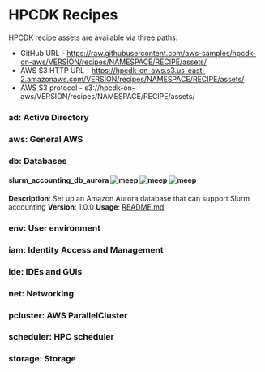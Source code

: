 # HPCDK Recipes

HPCDK recipe assets are available via three paths:
* GitHub URL - https://raw.githubusercontent.com/aws-samples/hpcdk-on-aws/VERSION/recipes/NAMESPACE/RECIPE/assets/
* AWS S3 HTTP URL - https://hpcdk-on-aws.s3.us-east-2.amazonaws.com/VERSION/recipes/NAMESPACE/RECIPE/assets/
* AWS S3 protocol - s3://hpcdk-on-aws/VERSION/recipes/NAMESPACE/RECIPE/assets/

### ad: Active Directory

### aws: General AWS

### db: Databases

#### slurm_accounting_db_aurora ![meep](https://img.shields.io/badge/-core-%23146EB4) ![meep](https://img.shields.io/badge/-rds-%23FF9900) ![meep](https://img.shields.io/badge/-cloudformation-%23FF9900)

**Description**: Set up an Amazon Aurora database that can support Slurm accounting
**Version**: 1.0.0
**Usage**: [README.md](recipes/db/slurm_accounting_db_aurora/README.md)

### env: User environment

### iam: Identity Access and Management

### ide: IDEs and GUIs

### net: Networking

### pcluster: AWS ParallelCluster

### scheduler: HPC scheduler

### storage: Storage
